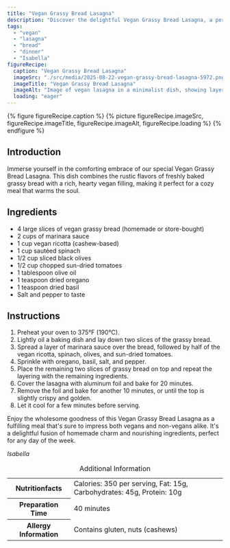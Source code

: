 ```yaml
---
title: "Vegan Grassy Bread Lasagna"
description: "Discover the delightful Vegan Grassy Bread Lasagna, a perfect blend of rustic bread and rich vegan ingredients, ideal for a cozy and satisfying meal."
tags:
  - "vegan"
  - "lasagna"
  - "bread"
  - "dinner"
  - "Isabella"
figureRecipe: 
  caption: "Vegan Grassy Bread Lasagna"
  imageSrc: "./src/media/2025-08-22-vegan-grassy-bread-lasagna-5972.png"
  imageTitle: "Vegan Grassy Bread Lasagna"
  imageAlt: "Image of vegan lasagna in a minimalist dish, showing layers of marinara, dairy-free ricotta, and vegetables, with a plate and fork beside it, in soft lighting."
  loading: "eager"
---
```


{% figure figureRecipe.caption %}
{% picture figureRecipe.imageSrc, figureRecipe.imageTitle, figureRecipe.imageAlt, figureRecipe.loading %}
{% endfigure %}

## Introduction

Immerse yourself in the comforting embrace of our special Vegan Grassy Bread Lasagna. This dish combines the rustic flavors of freshly baked grassy bread with a rich, hearty vegan filling, making it perfect for a cozy meal that warms the soul.

## Ingredients

- 4 large slices of vegan grassy bread (homemade or store-bought)
- 2 cups of marinara sauce
- 1 cup vegan ricotta (cashew-based)
- 1 cup sautéed spinach
- 1/2 cup sliced black olives
- 1/2 cup chopped sun-dried tomatoes
- 1 tablespoon olive oil
- 1 teaspoon dried oregano
- 1 teaspoon dried basil
- Salt and pepper to taste

## Instructions

1. Preheat your oven to 375°F (190°C).
2. Lightly oil a baking dish and lay down two slices of the grassy bread.
3. Spread a layer of marinara sauce over the bread, followed by half of the vegan ricotta, spinach, olives, and sun-dried tomatoes.
4. Sprinkle with oregano, basil, salt, and pepper.
5. Place the remaining two slices of grassy bread on top and repeat the layering with the remaining ingredients.
6. Cover the lasagna with aluminum foil and bake for 20 minutes.
7. Remove the foil and bake for another 10 minutes, or until the top is slightly crispy and golden.
8. Let it cool for a few minutes before serving.

Enjoy the wholesome goodness of this Vegan Grassy Bread Lasagna as a fulfilling meal that's sure to impress both vegans and non-vegans alike. It's a delightful fusion of homemade charm and nourishing ingredients, perfect for any day of the week.

*Isabella*

<table><caption class='sr-only'>Additional Information</caption><tr><th>Nutritionfacts</th><td>Calories: 350 per serving, Fat: 15g, Carbohydrates: 45g, Protein: 10g&nbsp;</td></tr><tr><th>Preparation Time</th><td>40 minutes&nbsp;</td></tr><tr><th>Allergy Information</th><td>Contains gluten, nuts (cashews)&nbsp;</td></tr></table>

